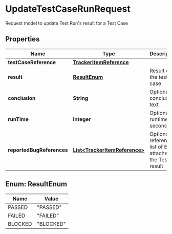 

# UpdateTestCaseRunRequest

Request model to update Test Run's result for a Test Case
## Properties

Name | Type | Description | Notes
------------ | ------------- | ------------- | -------------
**testCaseReference** | [**TrackerItemReference**](TrackerItemReference.md) |  | 
**result** | [**ResultEnum**](#ResultEnum) | Result of the test case | 
**conclusion** | **String** | Optional conclusion text |  [optional]
**runTime** | **Integer** | Optional runtime in seconds |  [optional]
**reportedBugReferences** | [**List&lt;TrackerItemReference&gt;**](TrackerItemReference.md) | Optional reference list of Bugs attached to the Test result |  [optional]



## Enum: ResultEnum

Name | Value
---- | -----
PASSED | &quot;PASSED&quot;
FAILED | &quot;FAILED&quot;
BLOCKED | &quot;BLOCKED&quot;



